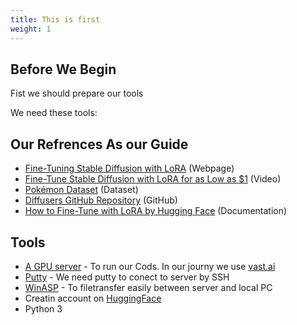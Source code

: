 ```yaml
---
title: This is first
weight: 1
---
```


## Before We Begin

Fist we should prepare our tools

We need these tools:



## Our Refrences As our Guide

*   [Fine-Tuning Stable Diffusion with LoRA](https://machinelearningmastery.com/fine-tuning-stable-diffusion-with-lora) (Webpage)
*   [Fine-Tune Stable Diffusion with LoRA for as Low as $1](https://youtu.be/Zev6F0T1L3Y?t=458) (Video)
*   [Pokémon Dataset](https://huggingface.co/datasets/svjack/pokemon-blip-captions-en-zh) (Dataset)
*   [Diffusers GitHub Repository](https://github.com/huggingface/diffusers/) (GitHub)
*   [How to Fine-Tune with LoRA by Hugging Face](https://huggingface.co/docs/diffusers/en/training/lora) (Documentation)

## Tools
* [A GPU server](https://vast.ai) -  To run our Cods. In our journy we use [vast.ai](https://vast.ai)
* [Putty](https://www.putty.org/) - We need putty to conect to server by SSH
* [WinASP](https://winscp.net/eng/download.php) - To filetransfer easily between server and local PC
* Creatin account on [HuggingFace](https://huggingface.co/)
* Python 3